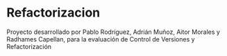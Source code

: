 # Refactorizacion
Proyecto desarrollado por Pablo Rodríguez,  Adrián Muñoz, Aitor Morales y Radhames Capellan, para la evaluación de Control de Versiones y Refactorización
